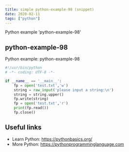 ```yaml
---
title: simple python-example-98 (snippet)
date: 2020-02-11
tags: ["python"]
---
```

Python example 'python-example-98'


## python-example-98

Python example: python-example-98

```python
#!/usr/bin/python
# -*- coding: UTF-8 -*-

if __name__ == '__main__':
    fp = open('test.txt','w')
    string = raw_input('please input a string:\n')
    string = string.upper()
    fp.write(string)
    fp = open('test.txt','r')
    print(fp.read())
    fp.close()


```

## Useful links

- Learn Python: https://pythonbasics.org/
- More Python: https://pythonprogramminglanguage.com
